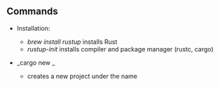 ## Commands
* Installation:
  * _brew install rustup_ installs Rust
  * _rustup-init_ installs compiler and package manager (rustc, cargo)

* _cargo new _
  * creates a new project under the name 